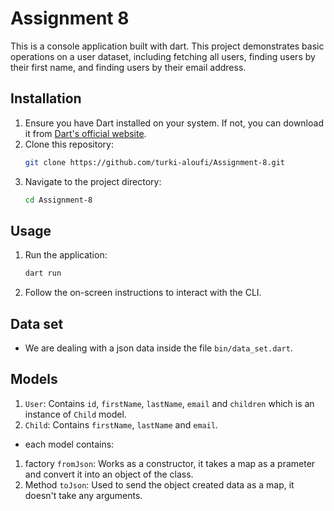 # Assignment 8

This is a console application built with dart. This project demonstrates basic operations on a user dataset, including fetching all users, finding users by their first name, and finding users by their email address.  

## Installation

1. Ensure you have Dart installed on your system. If not, you can download it from [Dart's official website](https://dart.dev/get-dart).
2. Clone this repository:
    ```bash
    git clone https://github.com/turki-aloufi/Assignment-8.git
    ```
3. Navigate to the project directory:
    ```bash
    cd Assignment-8
    ```

## Usage

1. Run the application:
    ```bash
    dart run
    ```
2. Follow the on-screen instructions to interact with the CLI.
## Data set

- We are dealing with a json data inside the file `bin/data_set.dart`.

## Models 
1. `User`: Contains `id`, `firstName`, `lastName`, `email` and `children` which is an instance of `Child` model.
2. `Child`: Contains `firstName`, `lastName` and `email`.


- each model contains:
1. factory `fromJson`: Works as a constructor, it takes a map as a prameter and convert it into an object of the class.
2. Method `toJson`: Used to send the object created data as a map, it doesn't take any arguments.